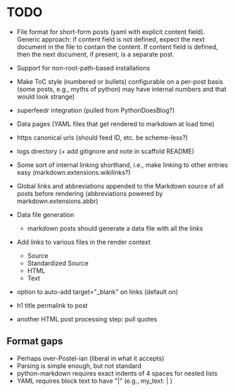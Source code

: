 # TODO

* File format for short-form posts (yaml with explicit content
  field). Generic approach: if content field is not defined, expect
  the next document in the file to contain the content. If content
  field is defined, then the next document, if present, is a separate
  post.

* Support for non-root-path-based installations

* Make ToC style (numbered or bullets) configurable on a per-post
  basis (some posts, e.g., myths of python) may have internal numbers
  and that would look strange)

* superfeedr integration (pulled from PythonDoesBlog?)

* Data pages (YAML files that get rendered to markdown at load time)

* https canonical urls (should feed ID, etc. be scheme-less?)

* logs directory (+ add gitignore and note in scaffold README)

* Some sort of internal linking shorthand, i.e., make linking to other
  entries easy (markdown.extensions.wikilinks?)

* Global links and abbreviations appended to the Markdown source of
  all posts before rendering (abbreviations powered by
  markdown.extensions.abbr)

* Data file generation
  * markdown posts should generate a data file with all the links

* Add links to various files in the render context
  * Source
  * Standardized Source
  * HTML
  * Text

* option to auto-add target="_blank" on links (default on)
* h1 title permalink to post
* another HTML post processing step: pull quotes

## Format gaps

* Perhaps over-Postel-ian (liberal in what it accepts)
* Parsing is simple enough, but not standard
* python-markdown requires exact indents of 4 spaces for nested lists
* YAML requires block text to have "|"  (e.g., my_text: | <block text>)
